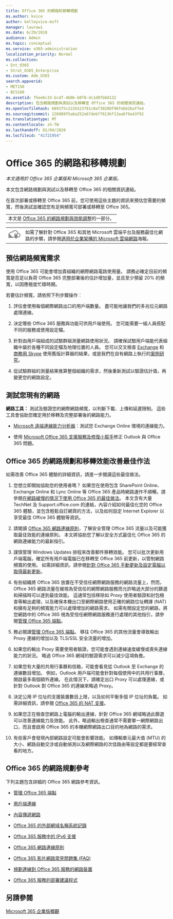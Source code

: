 ```yaml
---
title: Office 365 的網路和移轉規劃
ms.author: kvice
author: kelleyvice-msft
manager: laurawi
ms.date: 6/29/2018
audience: Admin
ms.topic: conceptual
ms.service: o365-administration
localization_priority: Normal
ms.collection:
- Ent_O365
- Strat_O365_Enterprise
ms.custom: Adm_O365
search.appverid:
- MET150
- BCS160
ms.assetid: f5ee6c33-bcd7-4b0b-b0f8-dc1d9fb8d132
description: 包含網路規劃與測試以及移轉至 Office 365 的相關資訊連結。
ms.openlocfilehash: 6091f5c222b523781c8af30200f96febb2baf7e4
ms.sourcegitcommit: 226989f5a6a252e67debf7613bf13aa679a43f92
ms.translationtype: MT
ms.contentlocale: zh-TW
ms.lasthandoff: 02/04/2020
ms.locfileid: "41721954"
---
```

# <a name="network-and-migration-planning-for-office-365"></a>Office 365 的網路和移轉規劃

*本文適用於 Office 365 企業版和 Microsoft 365 企業版。*

本文包含網路規劃與測試以及移轉至 Office 365 的相關資訊連結。
  
在首次部署或移轉至 Office 365 前，您可使用這些主題的資訊來預估您需要的頻寬，然後測試並確認您有足夠頻寬可部署或移轉至 Office 365。

||
|:-----|
| 本文是 [Office 365 的網路規劃與效能調整](https://aka.ms/tune)的一部分。|

|||
|:-----|:-----|
|![請參閱適用於企業架構的 Microsoft 雲端網路海報](media/3094be9f-2407-4fa5-896d-aa66ef7b9bb9.png)|如需了解針對 Office 365 和其他 Microsoft 雲端平台及服務最佳化網路的步驟，請參閱[適用於企業架構的 Microsoft 雲端網路](https://aka.ms/cloudarchnetworking)海報。 |
   
## <a name="estimate-network-bandwidth-requirements"></a>預估網路頻寬需求
<a name="EstimateBandwidthRequirements"> </a>

使用 Office 365 可能會增加貴組織的網際網路電路使用量。 請務必確定目前的頻寬是否足以負荷 Office 365 完整部署後的估計增加量，並且至少預留 20% 的頻寬，以因應極度忙碌時期。
  
若要估計頻寬，請依照下列步驟操作︰
  
1. 評估會使用每個網際網路出口的用戶端數量。 盡可能地讓我們的多兆位元網路處理連線。 
    
2. 決定哪些 Office 365 服務與功能可供用戶端使用。 您可能需要一組人員搭配不同的服務或使用設定檔。
    
3. 針對由用戶端組成的試驗群組測量網路使用狀況。 請確保試驗用戶端能代表組織中屬於各種不同設定檔及地理位置的人員。 您可以交叉檢查 [Exchange](https://go.microsoft.com/fwlink/p/?LinkId=321550) 和[商務用 Skype](https://go.microsoft.com/fwlink/p/?LinkId=321551) 使用舊版計算器的結果，或是我們在自有網路上執行的[案例研究](https://www.microsoft.com/itshowcase/Article/Content/631/Optimizing-network-performance-for-Microsoft-Office-365)。 
    
4. 從試驗群組的測量結果推算整個組織的需求，然後重新測試以驗證估計值，再變更您的網路設定。
    
## <a name="test-your-existing-network"></a>測試您現有的網路
<a name="calculators"> </a>

 **網路工具：** 測試及驗證您的網際網路頻寬，以判斷下載、上傳和延遲限制。 這些工具會協助您確定用於移轉及完整部署後的網路能力。 
    
- [Microsoft 遠端連線能力分析器](https://go.microsoft.com/fwlink/p/?LinkId=517243)：測試您 Exchange Online 環境的連線能力。
    
- 使用 [Microsoft Office 365 支援服務及修復小幫手](https://diagnostics.office.com/#/Download?env=SOC)修正 Outlook 與 Office 365 問題。 
    
## <a name="best-practices-for-network-planning-and-improving-migration-performance-for-office-365"></a>Office 365 的網路規劃和移轉效能改善最佳作法
<a name="BestPractices"> </a>

如需改善 Office 365 體驗的詳細資訊，請進一步閱讀這些最佳做法。
  
1. 您想立即開始協助您的使用者嗎？ 如果您在使用包含 SharePoint Online、Exchange Online 和 Lync Online 等 Office 365 產品時網路運作不順暢，請參閱[在網路緩慢的情況下使用 Office 365 的最佳做法](https://support.office.com/article/fd16c8d2-4799-4c39-8fd7-045f06640166)。 本文含有大量 TechNet 及 Support.office.com 的連結，內容介紹如何最佳化您的 Office 365 體驗，並包含輕鬆自訂網頁的方法，以及如何設定 Internet Explorer 以享受最佳 Office 365 體驗等資訊。 
    
2. 請閱讀 [Office 365 網路連線原則](https://aka.ms/o365networkingprinciples)，了解安全管理 Office 365 流量以及可能獲取最佳效能的連線原則。 本文將協助您了解以安全方式最佳化 Office 365 的網路連線能力的最新指引。 
    
3. 謹慎管理 Windows Updates 排程來改善郵件移轉效能。 您可以批次更新用戶端電腦，確定所有用戶端電腦已在移轉至 Office 365 前更新，以管制網路頻寬的使用。 如需詳細資訊，請參閱[針對 Office 365 手動更新及設定電腦以取得最新更新](https://support.microsoft.com/gp/office-2013-365-update)。
    
4. 有些組織將 Office 365 放置在不受信任網際網路服務的網路流量上，然而，Office 365 網路流量在被視為受信任的網際網路服務而允許略過大部分的篩選和掃描時可以達到最佳效能。 這通常包括移除如 Proxy 使用者驗證和封包檢查等輸出處理，以及確保本機出口至網際網路使用正確的網路位址轉譯 (NAT) 和擁有足夠的頻寬能力可以處理增加的網路需求。 如需有關設定您的網路，將您網路中的 Office 365 視為受信任網際網路服務進行處理的其他指引，請參閱[管理 Office 365 端點](https://support.office.com/article/99cab9d4-ef59-4207-9f2b-3728eb46bf9a)。
    
1. 務必閱讀[管理 Office 365 端點](https://support.office.com/article/99cab9d4-ef59-4207-9f2b-3728eb46bf9a)。 移往 Office 365 的其他流量會導致輸出 Proxy 連線的增加以及 TLS/SSL 安全流量的增加。
    
2. 如果您的輸出 Proxy 需要使用者驗證，您可能會遇到連線速度緩慢或喪失連線能力的狀況。 略過 Office 365 網域的驗證需求可以減少這項負擔。
    
3. 如果您有大量的共用行事曆和信箱，可能會看見從 Outlook 至 Exchange 的連線數目增加。 例如，Outlook 用戶端可能會針對每個使用中的共用行事曆，開啟最多兩個額外連線。 在此情況下，請確定出口 Proxy 可以處理連線，或針對 Outlook 對 Office 365 的連線來略過 Proxy。
    
4. 決定公用 IP 位址的支援裝置數目上限，以及如何平衡多個 IP 位址的負載。 如需詳細資訊，請參閱 [Office 365 的 NAT 支援](nat-support-with-office-365.md)。
    
5. 如果您正在檢查您網路上電腦的輸出連線，針對 Office 365 網域略過此篩選可以改善連線能力及效能。 此外，略過輸出檢查通常不需要單一網際網路出口，而且會啟用 Office 365 的本機網際網路出口目的地為網路的需求。
    
6. 有些客戶會發現內部網路設定可能會影響效能。 如傳輸單元最大值 (MTU) 的大小、網路自動交涉或自動偵測以及網際網路的次佳路由等設定都是要經常查看的地方。
    
## <a name="network-planning-reference-for-office-365"></a>Office 365 的網路規劃參考
<a name="NetReference"> </a>

下列主題包含詳細的 Office 365 網路參考資訊。
  
- [管理 Office 365 端點](https://support.office.com/article/99cab9d4-ef59-4207-9f2b-3728eb46bf9a)
    
- [用戶端連線](client-connectivity.md)
    
- [內容傳遞網路](content-delivery-networks.md)
    
- [Office 365 的外部網域名稱系統記錄](external-domain-name-system-records.md)
    
- [Office 365 服務中的 IPv6 支援](ipv6-support.md)
    
- [Office 365 網路連線原則](https://aka.ms/o365networkingprinciples)
    
- [Office 365 影片網路常見問題集 (FAQ)](office-365-video-networking-faq.md)
    
- [規劃連線到 Office 365 服務的網路裝置](plan-for-network-devices.md)
    
- [Office 365 服務的部署建議程式](deployment-advisors-for-office-365.md)
 
## <a name="see-also"></a>另請參閱

[Microsoft 365 企業版概觀](https://docs.microsoft.com/microsoft-365/enterprise/microsoft-365-overview)
